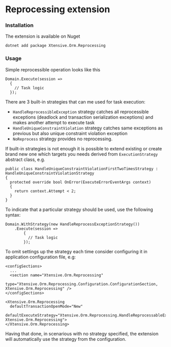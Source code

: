 ﻿# Reprocessing extension

### Installation

The extension is available on Nuget

    dotnet add package Xtensive.Orm.Reprocessing

### Usage

Simple reprocessible operation looks like this

    Domain.Execute(session =>
      {
        // Task logic
      });

There are 3 built-in strategies that can me used for task execution:

- `HandleReprocessibleException` strategy catches all reprocessible exceptions (deadlock and transaction serialization exceptions) and makes another attempt to execute task
- `HandleUniqueConstraintViolation` strategy catches same exceptions as previous but also unique constraint violation exception
- `NoReprocess` strategy provides no reprocessing.

If built-in strategies is not enough it is possible to extend existing or create brand new one which targets you needs derived from `ExecutionStrategy` abstract class, e.g.

    public class HandleUniqueConstraintViolationFirstTwoTimesStrategy : HandleUniqueConstraintViolationStrategy
    {
      protected override bool OnError(ExecuteErrorEventArgs context)
      {
        return context.Attempt < 2;
      }
    }

To indicate that a particular strategy should be used, use the following syntax:

    Domain.WithStrategy(new HandleReprocessExceptionStrategy())
        .Execute(session =>
            {
              // Task logic
            });

To omit settings up the strategy each time consider configuring it in application configuration file, e.g:

    <configSections>
      ...
      <section name="Xtensive.Orm.Reprocessing"
        type="Xtensive.Orm.Reprocessing.Configuration.ConfigurationSection, Xtensive.Orm.Reprocessing" />
    </configSections>

    <Xtensive.Orm.Reprocessing
      defaultTransactionOpenMode="New"
      defaultExecuteStrategy="Xtensive.Orm.Reprocessing.HandleReprocessableExceptionStrategy, Xtensive.Orm.Reprocessing">
    </Xtensive.Orm.Reprocessing>

Having that done, in scenarious with no strategy specified, the extension will automatically use the strategy from the configuration.

